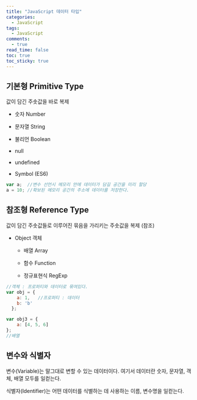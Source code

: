 ```yaml
---
title: "JavaScript 데이터 타입"
categories:
  - JavaScript
tags:
  - JavaScript
comments:
  - true
read_time: false
toc: true
toc_sticky: true
---
```



## 기본형 Primitive Type 

값이 담긴 주솟값을 바로 복제

- 숫자 Number

- 문자열 String

- 불리언 Boolean

- null

- undefined

- Symbol (ES6)

```js
var a;  //변수 선언시 메모리 안에 데이터가 담길 공간을 미리 할당
a = 10; //확보된 메모리 공간의 주소에 데이터를 저장한다.
```


## 참조형 Reference Type

값이 담긴 주솟값들로 이루어진 묶음을 가리키는 주솟값을 복제 (참조)

- Object 객체

  - 배열 Array

  - 함수 Function

  - 정규표현식 RegExp

```js
//객체 : 프로퍼티와 데이터로 묶여있다.
var obj = {
    a: 1,   //프로퍼티 : 데이터
    b: 'b'
  };
```

```js
var obj3 = {
    a: [4, 5, 6]
};
//배열
```


## 변수와 식별자

변수(Variable)는 말그대로 변할 수 있는 데이터이다. 여기서 데이터란 숫자, 문자열, 객체, 배열 모두를 일컫는다.

식별자(Identifier)는 어떤 데이터를 식별하는 데 사용하는 이름, 변수명을 일컫는다.
    